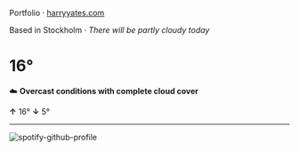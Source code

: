 Portfolio · [harryyates.com](https://harryyates.com)

<!-- WEATHER_START -->
Based in Stockholm · *There will be partly cloudy today*

# 16°
☁️ **Overcast conditions with complete cloud cover**

**↑** 16° **↓** 5°

---
<!-- WEATHER_END -->

<p align="left">
  <a>
    <img src="https://spotify-github-profile.kittinanx.com/api/view?uid=bigbello&cover_image=true&theme=natemoo-re&show_offline=true&background_color=121212&interchange=false&bar_color=53b14f&bar_color_cover=false" alt="spotify-github-profile">
  </a>
</p>